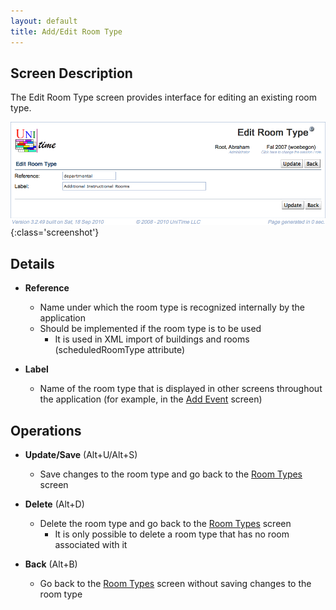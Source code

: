 ```yaml
---
layout: default
title: Add/Edit Room Type
---
```



## Screen Description

The Edit Room Type screen provides interface for editing an existing room type.

![Edit Room Type](images/edit-room-type-1.png){:class='screenshot'}

## Details

* **Reference**
	* Name under which the room type is recognized internally by the application
	* Should be implemented if the room type is to be used
		* It is used in XML import of buildings and rooms (scheduledRoomType attribute)

* **Label**
	* Name of the room type that is displayed in other screens throughout the application (for example, in the [Add Event](add-event) screen)

## Operations

* **Update/Save** (Alt+U/Alt+S)
	* Save changes to the room type and go back to the [Room Types](room-types) screen

* **Delete** (Alt+D)
	* Delete the room type and go back to the [Room Types](room-types) screen
		* It is only possible to delete a room type that has no room associated with it

* **Back** (Alt+B)
	* Go back to the [Room Types](room-types) screen without saving changes to the room type

